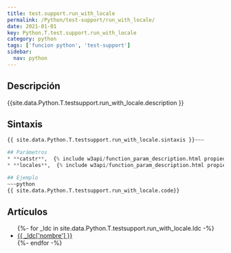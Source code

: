 ```yaml
---
title: test.support.run_with_locale
permalink: /Python/test-support/run_with_locale/
date: 2021-01-01
key: Python.T.test.support.run_with_locale
category: python
tags: ['funcion python', 'test-support']
sidebar: 
  nav: python
---
```


## Descripción
{{site.data.Python.T.testsupport.run_with_locale.description }}

## Sintaxis
~~~python
{{ site.data.Python.T.testsupport.run_with_locale.sintaxis }}~~~

## Parámetros
* **catstr**,  {% include w3api/function_param_description.html propiedad=site.data.Python.T.test.support.run_with_locale valor="catstr" %}
* **locales**,  {% include w3api/function_param_description.html propiedad=site.data.Python.T.test.support.run_with_locale valor="locales" %}

## Ejemplo
~~~python
{{ site.data.Python.T.testsupport.run_with_locale.code}}
~~~

## Artículos
<ul>
{%- for _ldc in site.data.Python.T.testsupport.run_with_locale.ldc -%}
   <li>
       <a href="{{_ldc['url'] }}">{{ _ldc['nombre'] }}</a>
   </li>
{%- endfor -%}
</ul>
